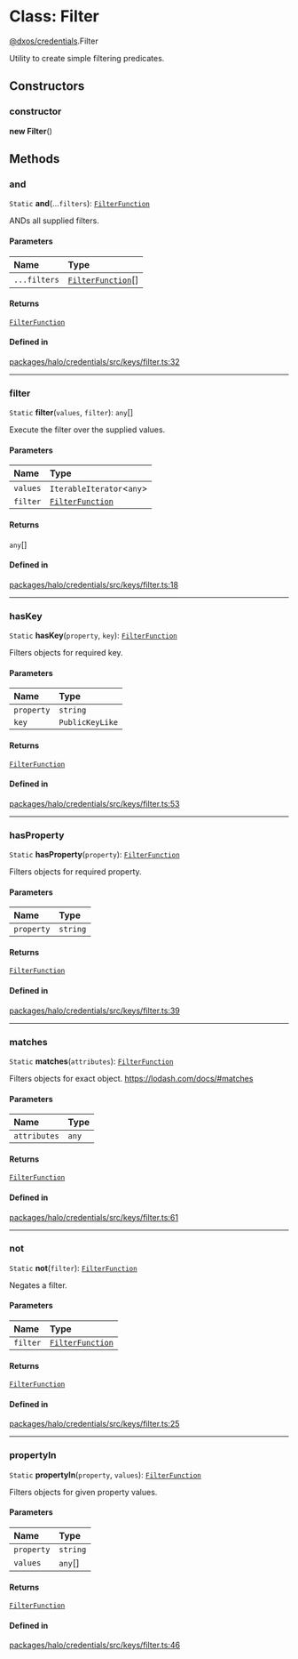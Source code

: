 # Class: Filter

[@dxos/credentials](../modules/dxos_credentials.md).Filter

Utility to create simple filtering predicates.

## Constructors

### constructor

**new Filter**()

## Methods

### and

`Static` **and**(...`filters`): [`FilterFunction`](../types/dxos_credentials.FilterFunction.md)

ANDs all supplied filters.

#### Parameters

| Name | Type |
| :------ | :------ |
| `...filters` | [`FilterFunction`](../types/dxos_credentials.FilterFunction.md)[] |

#### Returns

[`FilterFunction`](../types/dxos_credentials.FilterFunction.md)

#### Defined in

[packages/halo/credentials/src/keys/filter.ts:32](https://github.com/dxos/dxos/blob/main/packages/halo/credentials/src/keys/filter.ts#L32)

___

### filter

`Static` **filter**(`values`, `filter`): `any`[]

Execute the filter over the supplied values.

#### Parameters

| Name | Type |
| :------ | :------ |
| `values` | `IterableIterator`<`any`\> |
| `filter` | [`FilterFunction`](../types/dxos_credentials.FilterFunction.md) |

#### Returns

`any`[]

#### Defined in

[packages/halo/credentials/src/keys/filter.ts:18](https://github.com/dxos/dxos/blob/main/packages/halo/credentials/src/keys/filter.ts#L18)

___

### hasKey

`Static` **hasKey**(`property`, `key`): [`FilterFunction`](../types/dxos_credentials.FilterFunction.md)

Filters objects for required key.

#### Parameters

| Name | Type |
| :------ | :------ |
| `property` | `string` |
| `key` | `PublicKeyLike` |

#### Returns

[`FilterFunction`](../types/dxos_credentials.FilterFunction.md)

#### Defined in

[packages/halo/credentials/src/keys/filter.ts:53](https://github.com/dxos/dxos/blob/main/packages/halo/credentials/src/keys/filter.ts#L53)

___

### hasProperty

`Static` **hasProperty**(`property`): [`FilterFunction`](../types/dxos_credentials.FilterFunction.md)

Filters objects for required property.

#### Parameters

| Name | Type |
| :------ | :------ |
| `property` | `string` |

#### Returns

[`FilterFunction`](../types/dxos_credentials.FilterFunction.md)

#### Defined in

[packages/halo/credentials/src/keys/filter.ts:39](https://github.com/dxos/dxos/blob/main/packages/halo/credentials/src/keys/filter.ts#L39)

___

### matches

`Static` **matches**(`attributes`): [`FilterFunction`](../types/dxos_credentials.FilterFunction.md)

Filters objects for exact object.
https://lodash.com/docs/#matches

#### Parameters

| Name | Type |
| :------ | :------ |
| `attributes` | `any` |

#### Returns

[`FilterFunction`](../types/dxos_credentials.FilterFunction.md)

#### Defined in

[packages/halo/credentials/src/keys/filter.ts:61](https://github.com/dxos/dxos/blob/main/packages/halo/credentials/src/keys/filter.ts#L61)

___

### not

`Static` **not**(`filter`): [`FilterFunction`](../types/dxos_credentials.FilterFunction.md)

Negates a filter.

#### Parameters

| Name | Type |
| :------ | :------ |
| `filter` | [`FilterFunction`](../types/dxos_credentials.FilterFunction.md) |

#### Returns

[`FilterFunction`](../types/dxos_credentials.FilterFunction.md)

#### Defined in

[packages/halo/credentials/src/keys/filter.ts:25](https://github.com/dxos/dxos/blob/main/packages/halo/credentials/src/keys/filter.ts#L25)

___

### propertyIn

`Static` **propertyIn**(`property`, `values`): [`FilterFunction`](../types/dxos_credentials.FilterFunction.md)

Filters objects for given property values.

#### Parameters

| Name | Type |
| :------ | :------ |
| `property` | `string` |
| `values` | `any`[] |

#### Returns

[`FilterFunction`](../types/dxos_credentials.FilterFunction.md)

#### Defined in

[packages/halo/credentials/src/keys/filter.ts:46](https://github.com/dxos/dxos/blob/main/packages/halo/credentials/src/keys/filter.ts#L46)
